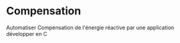 # Compensation

Automatiser Compensation de l'énergie réactive  par une application développer en C
